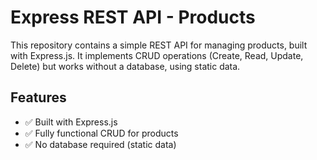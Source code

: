 # Express REST API - Products
This repository contains a simple REST API for managing products, built with Express.js. It implements CRUD operations (Create, Read, Update, Delete) but works without a database, using static data.
## Features
- ✅ Built with Express.js
- ✅ Fully functional CRUD for products
- ✅ No database required (static data)
